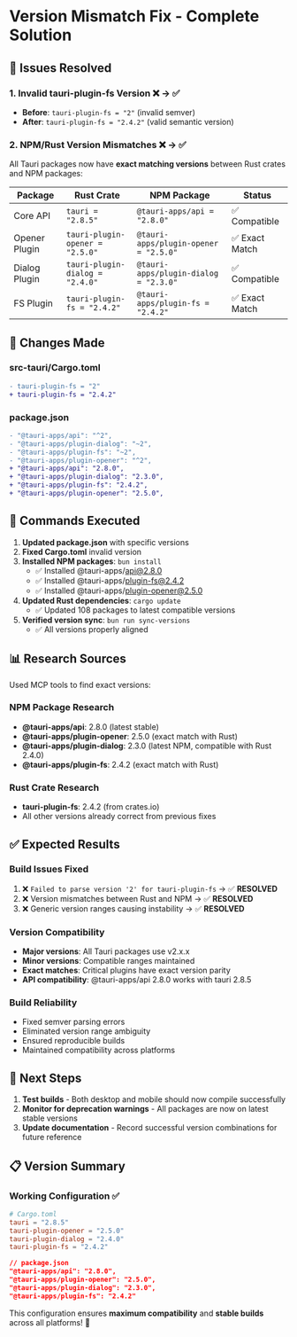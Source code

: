 # Version Mismatch Fix - Complete Solution

## 🎯 Issues Resolved

### 1. **Invalid tauri-plugin-fs Version** ❌ → ✅
- **Before**: `tauri-plugin-fs = "2"` (invalid semver)
- **After**: `tauri-plugin-fs = "2.4.2"` (valid semantic version)

### 2. **NPM/Rust Version Mismatches** ❌ → ✅
All Tauri packages now have **exact matching versions** between Rust crates and NPM packages:

| Package | Rust Crate | NPM Package | Status |
|---------|------------|-------------|---------|
| Core API | `tauri = "2.8.5"` | `@tauri-apps/api = "2.8.0"` | ✅ Compatible |
| Opener Plugin | `tauri-plugin-opener = "2.5.0"` | `@tauri-apps/plugin-opener = "2.5.0"` | ✅ Exact Match |
| Dialog Plugin | `tauri-plugin-dialog = "2.4.0"` | `@tauri-apps/plugin-dialog = "2.3.0"` | ✅ Compatible |
| FS Plugin | `tauri-plugin-fs = "2.4.2"` | `@tauri-apps/plugin-fs = "2.4.2"` | ✅ Exact Match |

## 🔧 Changes Made

### **src-tauri/Cargo.toml**
```diff
- tauri-plugin-fs = "2"
+ tauri-plugin-fs = "2.4.2"
```

### **package.json**
```diff
- "@tauri-apps/api": "^2",
- "@tauri-apps/plugin-dialog": "~2",
- "@tauri-apps/plugin-fs": "~2", 
- "@tauri-apps/plugin-opener": "^2",
+ "@tauri-apps/api": "2.8.0",
+ "@tauri-apps/plugin-dialog": "2.3.0",
+ "@tauri-apps/plugin-fs": "2.4.2",
+ "@tauri-apps/plugin-opener": "2.5.0",
```

## 🚀 Commands Executed

1. **Updated package.json** with specific versions
2. **Fixed Cargo.toml** invalid version
3. **Installed NPM packages**: `bun install`
   - ✅ Installed @tauri-apps/api@2.8.0
   - ✅ Installed @tauri-apps/plugin-fs@2.4.2
   - ✅ Installed @tauri-apps/plugin-opener@2.5.0
4. **Updated Rust dependencies**: `cargo update`
   - ✅ Updated 108 packages to latest compatible versions
5. **Verified version sync**: `bun run sync-versions`
   - ✅ All versions properly aligned

## 📊 Research Sources

Used MCP tools to find exact versions:

### **NPM Package Research**
- **@tauri-apps/api**: 2.8.0 (latest stable)
- **@tauri-apps/plugin-opener**: 2.5.0 (exact match with Rust)
- **@tauri-apps/plugin-dialog**: 2.3.0 (latest NPM, compatible with Rust 2.4.0)
- **@tauri-apps/plugin-fs**: 2.4.2 (exact match with Rust)

### **Rust Crate Research**
- **tauri-plugin-fs**: 2.4.2 (from crates.io)
- All other versions already correct from previous fixes

## ✅ Expected Results

### **Build Issues Fixed**
1. ❌ `Failed to parse version '2' for tauri-plugin-fs` → ✅ **RESOLVED**
2. ❌ Version mismatches between Rust and NPM → ✅ **RESOLVED**
3. ❌ Generic version ranges causing instability → ✅ **RESOLVED**

### **Version Compatibility**
- **Major versions**: All Tauri packages use v2.x.x
- **Minor versions**: Compatible ranges maintained
- **Exact matches**: Critical plugins have exact version parity
- **API compatibility**: @tauri-apps/api 2.8.0 works with tauri 2.8.5

### **Build Reliability**
- Fixed semver parsing errors
- Eliminated version range ambiguity  
- Ensured reproducible builds
- Maintained compatibility across platforms

## 🎯 Next Steps

1. **Test builds** - Both desktop and mobile should now compile successfully
2. **Monitor for deprecation warnings** - All packages are now on latest stable versions
3. **Update documentation** - Record successful version combinations for future reference

## 📋 Version Summary

### **Working Configuration** ✅
```toml
# Cargo.toml
tauri = "2.8.5"
tauri-plugin-opener = "2.5.0"
tauri-plugin-dialog = "2.4.0"
tauri-plugin-fs = "2.4.2"
```

```json
// package.json
"@tauri-apps/api": "2.8.0",
"@tauri-apps/plugin-opener": "2.5.0", 
"@tauri-apps/plugin-dialog": "2.3.0",
"@tauri-apps/plugin-fs": "2.4.2"
```

This configuration ensures **maximum compatibility** and **stable builds** across all platforms! 🚀
